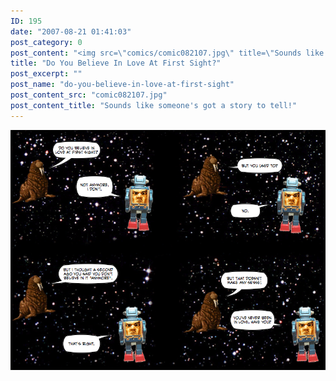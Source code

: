```yaml
---
ID: 195
date: "2007-08-21 01:41:03"
post_category: 0
post_content: "<img src=\"comics/comic082107.jpg\" title=\"Sounds like someone's got a story to tell!\" />"
title: "Do You Believe In Love At First Sight?"
post_excerpt: ""
post_name: "do-you-believe-in-love-at-first-sight"
post_content_src: "comic082107.jpg"
post_content_title: "Sounds like someone's got a story to tell!"
---
```



[![Sounds like someone's got a story to tell!](/comics-hi-res/comic082107.jpg)](/comics-hi-res/comic082107.jpg)
